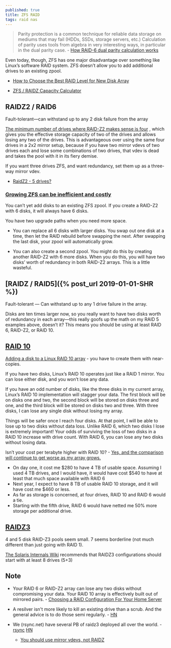 ```yaml
---
published: true
title: ZFS RAID
tags: raid nas
---
```

> Parity protection is a common technique for reliable data storage on mediums that may fail (HDDs, SSDs, storage servers, etc.) Calculation of parity uses tools from algebra in very interesting ways, in particular in the dual parity case. - [How RAID-6 dual parity calculation works](http://igoro.com/archive/how-raid-6-dual-parity-calculation-works/)

Even today, though, ZFS has one major disadvantage over something like Linux’s software RAID system. ZFS doesn’t allow you to add additional drives to an existing zpool.

- [How to Choose the Best RAID Level for New Disk Array](https://www.stellarinfo.com/blog/how-to-choose-the-best-raid-level-for-new-disk-array/)

- [ZFS / RAIDZ Capacity Calculator](https://wintelguy.com/zfs-calc.pl)

## RAIDZ2 / RAID6

Fault-tolerant—can withstand up to any 2 disk failure from the array

[The minimum number of drives where RAID-Z2 makes sense is four](https://superuser.com/questions/1055145/how-many-drives-do-i-need-for-zfs-raid-z2/1058545#1058545)
, which gives you the effective storage capacity of two of the drives and allows losing any two of the drives. This is advantageous over using the same four drives in a 2x2 mirror setup, because if you have two mirror vdevs of two drives each and lose some combinations of two drives, that vdev is dead and takes the pool with it in its fiery demise.

If you want three drives ZFS, and want redundancy, set them up as a three-way mirror vdev.

- [RaidZ2 - 5 drives?](https://www.reddit.com/r/freenas/comments/bxozry/raidz2_5_drives/)

### [Growing ZFS can be inefficient and costly](https://butterwhat.com/2019/12/17/pats-nas-building-tips-and-rules-of-thumb.html#growing-zfs-can-be-inefficient-and-costly)

You can’t yet add disks to an existing ZFS zpool. If you create a RAID-Z2 with 6 disks, it will always have 6 disks.

You have two upgrade paths when you need more space. 
- You can replace all 6 disks with larger disks. You swap out one disk at a time, then let the RAID rebuild before swapping the next. After swapping the last disk, your zpool will automatically grow.

- You can also create a second zpool. You might do this by creating another RAID-Z2 with 6 more disks. When you do this, you will have two disks’ worth of redundancy in both RAID-Z2 arrays. This is a little wasteful.

## [RAIDZ / RAID5]({% post_url 2019-01-01-SHR %})

Fault-tolerant — Can withstand up to any 1 drive failure in the array.

Disks are ten times larger now, so you really want to have two disks worth of redundancy in each array—this really goofs up the math on my RAID 5 examples above, doesn’t it? This means you should be using at least RAID 6, RAID-Z2, or RAID 10.

## [RAID 10](https://blog.patshead.com/2019/04/building-a-nas-buy-lots-of-drive-or-just-what-you-need.html)

[Adding a disk to a Linux RAID 10 array](https://blog.patshead.com/2018/08/adding-another-disk-to-the-raid-10-on-my-kvm-server.html) - you have to create them with near-copies.

If you have two disks, Linux’s RAID 10 operates just like a RAID 1 mirror. You can lose either disk, and you won’t lose any data.

If you have an odd number of disks, like the three disks in my current array, Linux’s RAID 10 implementation will stagger your data. The first block will be on disks one and two, the second block will be stored on disks three and one, and the third block will be stored on disks two and three. With three disks, I can lose any single disk without losing my array.

Things will be safer once I reach four disks. At that point, I will be able to lose up to two disks without data loss. Unlike RAID 6, which two disks I lose is extremely important! Your odds of surviving the loss of two disks in a RAID 10 increase with drive count. With RAID 6, you can lose any two disks without losing data.

Isn’t your cost per terabyte higher with RAID 10? - [Yes, and the comparison will continue to get worse as my array grows.](https://blog.patshead.com/2019/04/building-a-nas-buy-lots-of-drive-or-just-what-you-need.html)
- On day one, it cost me $280 to have 4 TB of usable space. Assuming I used 4 TB drives, and I would have, it would have cost $540 to have at least that much space available with RAID 6
- Next year, I expect to have 8 TB of usable RAID 10 storage, and it will have cost me $460 or less.
- As far as storage is concerned, at four drives, RAID 10 and RAID 6 would a tie. 
- Starting with the fifth drive, RAID 6 would have netted me 50% more storage per additional drive.

## [RAIDZ3](https://hardforum.com/threads/zfs-raid-z3-raidz3-recommended-drive-configuration.1621123/#post-1037485294)

4 and 5 disk RAID-Z3 pools seem small. 7 seems borderline (not much different than just going with RAID 1).

[The Solaris Internals Wiki](www.solarisinternals.com/wiki/index.php/ZFS_Best_Practices_Guide#RAIDZ_Configuration_Requirements_and_Recommendations) recommends that RAIDZ3 configurations should start with at least 8 drives (5+3)


## Note
- Your RAID 6 or RAID-Z2 array can lose any two disks without compromising your data. Your RAID 10 array is effectively built out of mirrored pairs. - [Choosing a RAID Configuration For Your Home Server](https://butterwhat.com/2019/05/23/choosing-a-raid-configuration-for-your-home-server.html)

- A resilver isn't more likely to kill an existing drive than a scrub. And the general advice is to do those semi regularly. - [HN](https://news.ycombinator.com/item?id=25360672)

- We (rsync.net) have several PB of raidz3 deployed all over the world. - [rsync](https://news.ycombinator.com/item?id=25360013) [HN](https://news.ycombinator.com/item?id=25358268) 
	- [You should use mirror vdevs, not RAIDZ](https://jrs-s.net/2015/02/06/zfs-you-should-use-mirror-vdevs-not-raidz/)